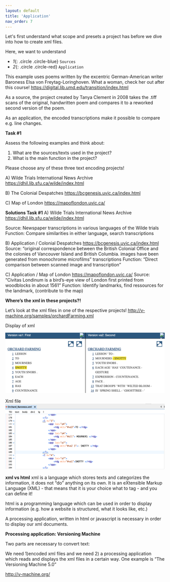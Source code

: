 ```yaml
---
layout: default
title: 'Application'
nav_order: 7
---
```


Let's first understand what scope and presets a project has before we dive into how to create xml files. 

Here, we want to understand 

* *1*{: .circle .circle-blue} `Sources`
* *2*{: .circle .circle-red} `Application`

This example uses poems written by the excentric German-American writer Baroness Elsa von Freytag-Loringhoven. What a woman, check her out after this course!
https://digital.lib.umd.edu/transition/index.html

As a source, the project created by Tanya Clement in 2008 takes the .tiff scans of the original, handwritten poem and compares it to a reworked second version of the poem. 

As an application, the encoded transcriptions make it possible to compare e.g. line changes. 

**Task #1**

Assess the following examples and think about:

1) What are the sources/texts used in the project?
2) What is the main function in the project? 

Please choose any of these three text encoding projects!

A) Wilde Trials International News Archive https://dhil.lib.sfu.ca/wilde/index.html

B) The Colonial Despatches 
https://bcgenesis.uvic.ca/index.html

C) Map of London
https://mapoflondon.uvic.ca/


**Solutions Task #1**
A)
Wilde Trials International News Archive 
https://dhil.lib.sfu.ca/wilde/index.html

Source: Newspaper transcriptions in various languages of the Wilde trials
Function: Compare similarities in either language, search transcriptions

B)
Application / Colonial Despatches
https://bcgenesis.uvic.ca/index.html
Source: “original correspondence between the British Colonial Office and the colonies of Vancouver Island and British Columbia. images have been generated from monochrome microfilms”
transcriptions
Function: “Direct comparison between scanned image and transcription”

C) 
Application / Map of London
https://mapoflondon.uvic.ca/
Source: “Civitas Londinum is a bird’s-eye view of London first printed from woodblocks in about 1561” 
Function: Identify landmarks, find ressources for the landmark, (contribute to the map)

**Where’s the xml in these projects?!**

Let’s look at the xml files in one of the respective projects! 
http://v-machine.org/samples/orchardFarming.xml

Display of xml

![Machine](http://github.com/ubc-library-rc/creating-xml-files-in-oxygen/blob/main/content/images/Versioning%20machine%20Orchard.png)

Xml file
![xml file](http://github.com/ubc-library-rc/creating-xml-files-in-oxygen/blob/main/content/images/xml%20Orchard.png)


**xml vs html**
xml is a language which stores texts and categorizes the information, it does not “do” anything on its own. 
It is an eXtensible Markup Language (XML) - that means that it is your choice what to tag - and you can define it!


html is a programming language which can be used in order to display information (e.g. how a website is structured, what it looks like, etc.)


A processing application, written in html or javascript is necessary in order to display our xml documents.

**Processing application: Versioning Machine**

Two parts are necessary to convert text:

We need 1)encoded xml files and we need 2) a processing application which reads and displays the xml files in a certain way. 
One example is “The Versioning Machine 5.0”

http://v-machine.org/




